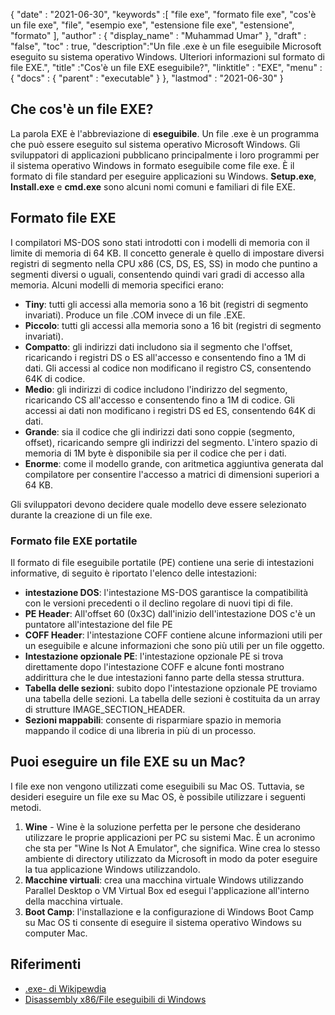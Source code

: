 {
  "date" : "2021-06-30",
  "keywords" :[ "file exe", "formato file exe", "cos'è un file exe", "file", "esempio exe", "estensione file exe", "estensione", "formato" ],
  "author" : {
    "display_name" : "Muhammad Umar"
},
  "draft" : "false",
  "toc" : true,
  "description":"Un file .exe è un file eseguibile Microsoft eseguito su sistema operativo Windows. Ulteriori informazioni sul formato di file EXE.",
  "title" :"Cos'è un file EXE eseguibile?",
  "linktitle" : "EXE",
  "menu" : {
    "docs" : {
      "parent" : "executable"
}
},
  "lastmod" : "2021-06-30"
}

## Che cos'è un file EXE?

La parola EXE è l'abbreviazione di **eseguibile**. Un file .exe è un programma che può essere eseguito sul sistema operativo Microsoft Windows. Gli sviluppatori di applicazioni pubblicano principalmente i loro programmi per il sistema operativo Windows in formato eseguibile come file exe. È il formato di file standard per eseguire applicazioni su Windows. **Setup.exe**, **Install.exe** e **cmd.exe** sono alcuni nomi comuni e familiari di file EXE.

## Formato file EXE

I compilatori MS-DOS sono stati introdotti con i modelli di memoria con il limite di memoria di 64 KB. Il concetto generale è quello di impostare diversi registri di segmento nella CPU x86 (CS, DS, ES, SS) in modo che puntino a segmenti diversi o uguali, consentendo quindi vari gradi di accesso alla memoria. Alcuni modelli di memoria specifici erano:

- **Tiny**: tutti gli accessi alla memoria sono a 16 bit (registri di segmento invariati). Produce un file .COM invece di un file .EXE.
- **Piccolo**: tutti gli accessi alla memoria sono a 16 bit (registri di segmento invariati).
- **Compatto**: gli indirizzi dati includono sia il segmento che l'offset, ricaricando i registri DS o ES all'accesso e consentendo fino a 1M di dati. Gli accessi al codice non modificano il registro CS, consentendo 64K di codice.
- **Medio**: gli indirizzi di codice includono l'indirizzo del segmento, ricaricando CS all'accesso e consentendo fino a 1M di codice. Gli accessi ai dati non modificano i registri DS ed ES, consentendo 64K di dati.
- **Grande**: sia il codice che gli indirizzi dati sono coppie (segmento, offset), ricaricando sempre gli indirizzi del segmento. L'intero spazio di memoria di 1M byte è disponibile sia per il codice che per i dati.
- **Enorme**: come il modello grande, con aritmetica aggiuntiva generata dal compilatore per consentire l'accesso a matrici di dimensioni superiori a 64 KB.

Gli sviluppatori devono decidere quale modello deve essere selezionato durante la creazione di un file exe.

### Formato file EXE portatile

Il formato di file eseguibile portatile (PE) contiene una serie di intestazioni informative, di seguito è riportato l'elenco delle intestazioni:

- **intestazione DOS**: l'intestazione MS-DOS garantisce la compatibilità con le versioni precedenti o il declino regolare di nuovi tipi di file.
- **PE Header**: All'offset 60 (0x3C) dall'inizio dell'intestazione DOS c'è un puntatore all'intestazione del file PE
- **COFF Header**: l'intestazione COFF contiene alcune informazioni utili per un eseguibile e alcune informazioni che sono più utili per un file oggetto.
- **Intestazione opzionale PE**: l'intestazione opzionale PE si trova direttamente dopo l'intestazione COFF e alcune fonti mostrano addirittura che le due intestazioni fanno parte della stessa struttura.
- **Tabella delle sezioni**: subito dopo l'intestazione opzionale PE troviamo una tabella delle sezioni. La tabella delle sezioni è costituita da un array di strutture IMAGE_SECTION_HEADER.
- **Sezioni mappabili**: consente di risparmiare spazio in memoria mappando il codice di una libreria in più di un processo.

## Puoi eseguire un file EXE su un Mac?

I file exe non vengono utilizzati come eseguibili su Mac OS. Tuttavia, se desideri eseguire un file exe su Mac OS, è possibile utilizzare i seguenti metodi.

1. **Wine** - Wine è la soluzione perfetta per le persone che desiderano utilizzare le proprie applicazioni per PC su sistemi Mac. È un acronimo che sta per "Wine Is Not A Emulator", che significa. Wine crea lo stesso ambiente di directory utilizzato da Microsoft in modo da poter eseguire la tua applicazione Windows utilizzandolo.
2. **Macchine virtuali**: crea una macchina virtuale Windows utilizzando Parallel Desktop o VM Virtual Box ed esegui l'applicazione all'interno della macchina virtuale.
3. **Boot Camp**: l'installazione e la configurazione di Windows Boot Camp su Mac OS ti consente di eseguire il sistema operativo Windows su computer Mac.

## Riferimenti

* [.exe- di Wikipewdia](https://en.wikipedia.org/wiki/.exe)
* [Disassembly x86/File eseguibili di Windows](https://en.wikibooks.org/wiki/X86_Disassembly/Windows_Executable_Files#MS-DOS_EXE_Files)

